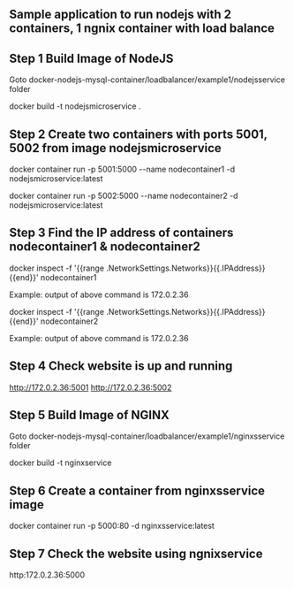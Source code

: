 ## Sample application to run nodejs with 2 containers, 1 ngnix container with load balance

## Step 1 Build Image of NodeJS

Goto docker-nodejs-mysql-container/loadbalancer/example1/nodejsservice folder

docker build -t nodejsmicroservice . 


## Step 2 Create two containers with ports 5001, 5002 from image nodejsmicroservice

docker container run -p 5001:5000 --name nodecontainer1 -d nodejsmicroservice:latest

docker container run -p 5002:5000 --name nodecontainer2 -d nodejsmicroservice:latest


## Step 3 Find the IP address of containers nodecontainer1 & nodecontainer2

docker inspect -f '{{range .NetworkSettings.Networks}}{{.IPAddress}}{{end}}' nodecontainer1

Example: output of above command is 172.0.2.36

docker inspect -f '{{range .NetworkSettings.Networks}}{{.IPAddress}}{{end}}' nodecontainer2

Example: output of above command is 172.0.2.36

## Step 4 Check website is up and running

http://172.0.2.36:5001
http://172.0.2.36:5002

## Step 5 Build Image of NGINX

Goto docker-nodejs-mysql-container/loadbalancer/example1/nginxsservice folder

docker build -t nginxservice

## Step 6 Create a container from nginxsservice image

docker container run -p 5000:80 -d nginxsservice:latest

## Step 7 Check the website using ngnixservice

http:172.0.2.36:5000
